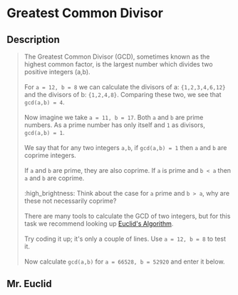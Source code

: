 # Greatest Common Divisor

## Description

> The Greatest Common Divisor (GCD), sometimes known as the highest common factor, is the largest number which divides two positive integers (a,b).\
> \
> For `a = 12, b = 8` we can calculate the divisors of a: `{1,2,3,4,6,12}` and the divisors of b: `{1,2,4,8}`. Comparing these two, we see that `gcd(a,b) = 4`.\
> \
> Now imagine we take `a = 11, b = 17`. Both `a` and `b` are prime numbers. As a prime number has only itself and `1` as divisors, `gcd(a,b) = 1`.\
> \
> We say that for any two integers `a,b`, if `gcd(a,b) = 1` then `a` and `b` are coprime integers.\
> \
> If `a` and `b` are prime, they are also coprime. If `a` is prime and `b < a` then `a` and `b` are coprime.\
> \
> :high\_brightness: Think about the case for `a` prime and `b > a`, why are these not necessarily coprime?\
> \
> There are many tools to calculate the GCD of two integers, but for this task we recommend looking up [Euclid's Algorithm](https://en.wikipedia.org/wiki/Euclidean\_algorithm).\
> \
> Try coding it up; it's only a couple of lines. Use `a = 12, b = 8` to test it.\
> \
> Now calculate `gcd(a,b)` for `a = 66528, b = 52920` and enter it below.

## Mr. Euclid

